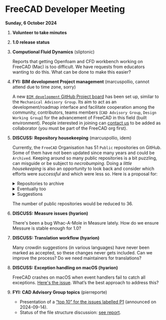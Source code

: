 # FreeCAD Developer Meeting

**Sunday, 6 October 2024**

1. **Volunteer to take minutes**

2. **1.0 release status**

3. **Computional Fluid Dynamics** (sliptonic)

   Reports that getting Openfoam and CFD workbench working on FreeCAD (Mac) is too difficult.  We have requests from educators wanting to do this.  What can be done to make this easier?

4. **FYI: BIM development Project management** (marcuspollio, cannot attend due to time zone, sorry)

   A new [`BIM development` GitHub Project board](https://github.com/orgs/FreeCAD/projects/31) has been set up, similar to the `Mechanical Advisory Group`. Its aim to act as an development/roadmap interface and facilitate cooperation among the community, contributors, teams members (`CAD Advisory Group`, `Design Working Group`) for the advancement of FreeCAD in this field (built environment). People interested in joining can [contact us](https://github.com/FreeCAD/FreeCAD/issues/16566) to be added as collaborator (you must be part of the FreeCAD org first).

5. **DISCUSS: Repository housekeeping** (marcuspollio, idem)

   Currently, the `FreeCAD` Organisation has 51 `Public` repositories on GitHub. Some of them have not been updated since many years and could be `Archived`. Keeping around so many public repositories is a bit puzzling, can misguide or be subject to *necrobumping*. Doing a *little housekeeping* is also an opportunity to look back and consider which efforts were *successful* and which were less so. Here is a proposal for:

   <details><summary>Repositories to archive</summary>

   - [Old Homepage](https://github.com/FreeCAD/old_homepage) (last update August 2015)

   - [FreeCAD GitHub.io](https://github.com/FreeCAD/freecad.github.io) (last update March 2019)

   - [FreeCAD Blog](https://github.com/FreeCAD/FreeCAD-blog) (last update March 2019)

   - [FreeCAD Enhancement Proposals](https://github.com/FreeCAD/FreeCAD-Enhancement-Proposals) (last update January 2021)

   - [Arch Design](https://github.com/FreeCAD/ArchDesign) (last update June 2021)

   - [FreeCAD 0.20](https://github.com/FreeCAD/FreeCAD-0-20) (last update October 2022)

   - [FreeCAD Getting Started](https://github.com/FreeCAD/FreeCAD-Getting-Started) (last update March 2023)

   - [FreeCAD-1](https://github.com/FreeCAD/FreeCAD-1) (last update April 2023)

   - [FCAD Chennes](https://github.com/FreeCAD/fcad-chennes) (last update April 2023)
   </details>

   <details><summary>Eventually too</summary>

   - [FreeCAD Ports Cache (Travis CI on macOS)](https://github.com/FreeCAD/FreeCAD-ports-cache) (last update April 2019)

   - [API (docs from "make WebDoc")](https://github.com/FreeCAD/API) (last update June 2020)

   - [FreeCAD Icons](https://github.com/FreeCAD/FreeCAD-icons) (last update June 2020)

   - [FreeCAD Doc](https://github.com/FreeCAD/FreeCAD-Doc) (last update February 2021)

   - [Source Doc](https://github.com/FreeCAD/SourceDoc) (last update August 2022)

   - [FreeCAD Documentation Docusaurus](https://github.com/FreeCAD/FreeCAD-documentation-docusaurus) (last update October 2023)
   </details>

   <details><summary>Suggestions</summary>

   - Rename [org.freecad.FreeCAD](https://github.com/FreeCAD/org.freecad.FreeCAD) with FlatHub/Flatpak in the name

   - Archive or update [Zstr (Zlib wrapper)](https://github.com/FreeCAD/zstr) (last update August 2022) as Upstream has a few more commits.
   </details>

   The number of public repositories would be reduced to 36.

6. **DISCUSS: Measure issues (hyarion)**

   There's been a bug Whac-A-Mole in Measure lately. How do we ensure Messure is stable enough for 1.0?

7. **DISCUSS: Translation workflow (hyarion)**

   Many crowdin suggestions (in various languages) have never been marked as accepted, so these changes never gets included. Can we improve the process? Do we need maintainers for translations?

8. **DISCUSS: Exception handling on macOS (hyarion)**

   FreeCAD crashes on macOS when event handlers fail to catch all exceptions. [Here's the issue](https://github.com/FreeCAD/FreeCAD/issues/16905). What’s the best approach to address this?

9. **FYI: CAD Advisory Group topics** (pierreporte)

   - Presentation of a [“top 10” for the issues labelled P1](https://github.com/orgs/FreeCAD/projects/28/views/6) (announced on 2024-09-14).
   - Status of the file structure discussion: [see report](https://gist.github.com/pierreporte/6dd9b23d8296844516834d7afff05ce0).

